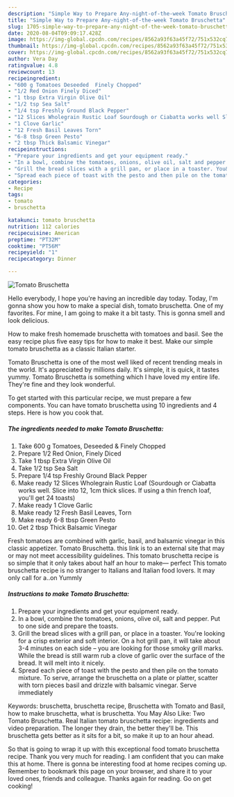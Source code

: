 ```yaml
---
description: "Simple Way to Prepare Any-night-of-the-week Tomato Bruschetta"
title: "Simple Way to Prepare Any-night-of-the-week Tomato Bruschetta"
slug: 1705-simple-way-to-prepare-any-night-of-the-week-tomato-bruschetta
date: 2020-08-04T09:09:17.428Z
image: https://img-global.cpcdn.com/recipes/8562a93f63a45f72/751x532cq70/tomato-bruschetta-recipe-main-photo.jpg
thumbnail: https://img-global.cpcdn.com/recipes/8562a93f63a45f72/751x532cq70/tomato-bruschetta-recipe-main-photo.jpg
cover: https://img-global.cpcdn.com/recipes/8562a93f63a45f72/751x532cq70/tomato-bruschetta-recipe-main-photo.jpg
author: Vera Day
ratingvalue: 4.8
reviewcount: 13
recipeingredient:
- "600 g Tomatoes Deseeded  Finely Chopped"
- "1/2 Red Onion Finely Diced"
- "1 tbsp Extra Virgin Olive Oil"
- "1/2 tsp Sea Salt"
- "1/4 tsp Freshly Ground Black Pepper"
- "12 Slices Wholegrain Rustic Loaf Sourdough or Ciabatta works well Slice into 12 1cm thick slices If using a thin french loaf youll get 24 toasts"
- "1 Clove Garlic"
- "12 Fresh Basil Leaves Torn"
- "6-8 tbsp Green Pesto"
- "2 tbsp Thick Balsamic Vinegar"
recipeinstructions:
- "Prepare your ingredients and get your equipment ready."
- "In a bowl, combine the tomatoes, onions, olive oil, salt and pepper. Put to one side and prepare the toasts."
- "Grill the bread slices with a grill pan, or place in a toaster. You&#39;re looking for a crisp exterior and soft interior. On a hot grill pan, it will take about 3-4 minutes on each side – you are looking for those smoky grill marks. While the bread is still warm rub a clove of garlic over the surface of the bread. It will melt into it nicely."
- "Spread each piece of toast with the pesto and then pile on the tomato mixture. To serve, arrange the bruschetta on a plate or platter, scatter with torn pieces basil and drizzle with balsamic vinegar. Serve immediately"
categories:
- Recipe
tags:
- tomato
- bruschetta

katakunci: tomato bruschetta 
nutrition: 112 calories
recipecuisine: American
preptime: "PT32M"
cooktime: "PT56M"
recipeyield: "1"
recipecategory: Dinner

---
```



![Tomato Bruschetta](https://img-global.cpcdn.com/recipes/8562a93f63a45f72/751x532cq70/tomato-bruschetta-recipe-main-photo.jpg)

Hello everybody, I hope you're having an incredible day today. Today, I'm gonna show you how to make a special dish, tomato bruschetta. One of my favorites. For mine, I am going to make it a bit tasty. This is gonna smell and look delicious.

How to make fresh homemade bruschetta with tomatoes and basil. See the easy recipe plus five easy tips for how to make it best. Make our simple tomato bruschetta as a classic Italian starter.

Tomato Bruschetta is one of the most well liked of recent trending meals in the world. It's appreciated by millions daily. It's simple, it is quick, it tastes yummy. Tomato Bruschetta is something which I have loved my entire life. They're fine and they look wonderful.


To get started with this particular recipe, we must prepare a few components. You can have tomato bruschetta using 10 ingredients and 4 steps. Here is how you cook that.

<!--inarticleads1-->

##### The ingredients needed to make Tomato Bruschetta:

1. Take 600 g Tomatoes, Deseeded &amp; Finely Chopped
1. Prepare 1/2 Red Onion, Finely Diced
1. Take 1 tbsp Extra Virgin Olive Oil
1. Take 1/2 tsp Sea Salt
1. Prepare 1/4 tsp Freshly Ground Black Pepper
1. Make ready 12 Slices Wholegrain Rustic Loaf (Sourdough or Ciabatta works well. Slice into 12, 1cm thick slices. If using a thin french loaf, you&#39;ll get 24 toasts)
1. Make ready 1 Clove Garlic
1. Make ready 12 Fresh Basil Leaves, Torn
1. Make ready 6-8 tbsp Green Pesto
1. Get 2 tbsp Thick Balsamic Vinegar


Fresh tomatoes are combined with garlic, basil, and balsamic vinegar in this classic appetizer. Tomato Bruschetta. this link is to an external site that may or may not meet accessibility guidelines. This tomato bruschetta recipe is so simple that it only takes about half an hour to make— perfect This tomato bruschetta recipe is no stranger to Italians and Italian food lovers. It may only call for a..on Yummly 

<!--inarticleads2-->

##### Instructions to make Tomato Bruschetta:

1. Prepare your ingredients and get your equipment ready.
1. In a bowl, combine the tomatoes, onions, olive oil, salt and pepper. Put to one side and prepare the toasts.
1. Grill the bread slices with a grill pan, or place in a toaster. You&#39;re looking for a crisp exterior and soft interior. On a hot grill pan, it will take about 3-4 minutes on each side – you are looking for those smoky grill marks. While the bread is still warm rub a clove of garlic over the surface of the bread. It will melt into it nicely.
1. Spread each piece of toast with the pesto and then pile on the tomato mixture. To serve, arrange the bruschetta on a plate or platter, scatter with torn pieces basil and drizzle with balsamic vinegar. Serve immediately


Keywords: bruschetta, bruschetta recipe, Bruschetta with Tomato and Basil, how to make bruschetta, what is bruschetta. You May Also Like: Two Tomato Bruschetta. Real Italian tomato bruschetta recipe: ingredients and video preparation. The longer they drain, the better they&#39;ll be. This bruschetta gets better as it sits for a bit, so make it up to an hour ahead. 

So that is going to wrap it up with this exceptional food tomato bruschetta recipe. Thank you very much for reading. I am confident that you can make this at home. There is gonna be interesting food at home recipes coming up. Remember to bookmark this page on your browser, and share it to your loved ones, friends and colleague. Thanks again for reading. Go on get cooking!
